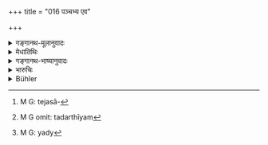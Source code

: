 +++
title = "016 पञ्चभ्य एव"

+++

<details><summary>गङ्गानथ-मूलानुवादः</summary>

In the case of misbehaved persons, there is produced out of five constituents, another strong body, for the suffering of torments, after death.—(16)
</details>

<details><summary>मेधातिथिः</summary>

**पञ्चभ्यो भूतेभ्यो** ऽन्यच् छरीरं **प्रेत्योत्पद्यते** । एतद् उक्तं भवति । शुक्रशोणितम् अन्तरेणैव पाञ्चभौतिकं शरीरम् उत्पद्यते । **दुष्कृतीनां** च पाञ्चभौतिकं **शरीरं** पुण्यक्र्ताम् तु तैजसाकाशमात्राणि[^५१] भवन्ति । यथोक्तम् "वायुभूतः खमूर्तिमान्" (म्ध् २.८२) इति । **यातना** पीडातिशयः । तद्**अर्थीयम्**,[^५२] यद्[^५३] अतिदृढम् अलौकिकदुःखसहिष्णुः ॥ १२.१६ ॥


[^५३]:
     M G: yady


[^५२]:
     M G omit: tadarthīyam


[^५१]:
     M G: tejasā-
</details>

<details><summary>गङ्गानथ-भाष्यानुवादः</summary>

Out of the five material substances another body is produced.

The meaning is that a material body is produced, without the process involved in the mixture of semen and ovule. In fact, it is only in the case of ‘*misbehaved men*’ that this body is made up of material substances; in the case of righteous men it is made up of pure *light* and consists of mere *Ākāśa*; as is declared in the passage—‘Consisting of air, with a body of pure *Ākāśa*, etc.’

‘*Torment*’—great suffering.

‘*Strong*’—powerful enough to suffer super-physical torment.—(16)
</details>

<details><summary>भारुचिः</summary>

पञ्चभ्यो भूतमात्राभ्यः स्थूलं यातनाक्षमं नरकादिष्व् अन्यच् छरीरम् उपपद्यते । कुतो ऽन्यत् । सूक्ष्माल् लिङ्गात् ॥ १२.१६ ॥
</details>

<details><summary>Bühler</summary>

016	Another strong body, formed of particles (of the) five (elements and) destined to suffer the torments (in hell), is produced after death (in the case) of wicked men.
</details>
